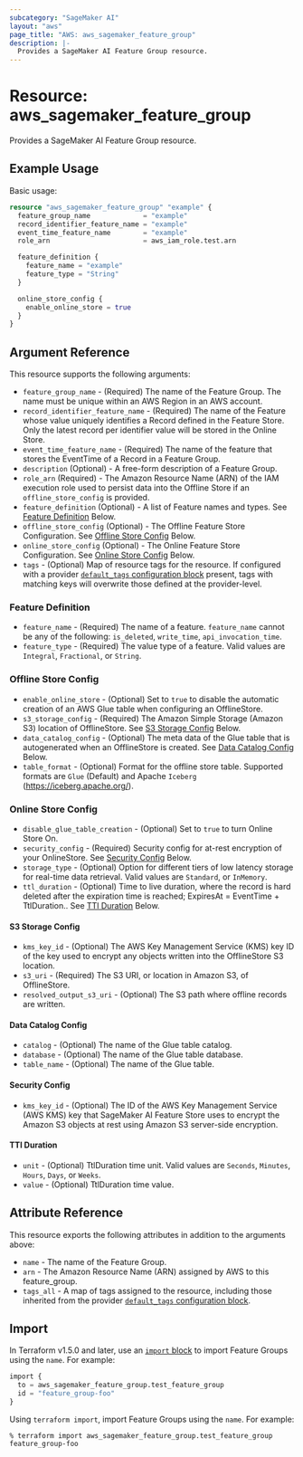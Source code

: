 ```yaml
---
subcategory: "SageMaker AI"
layout: "aws"
page_title: "AWS: aws_sagemaker_feature_group"
description: |-
  Provides a SageMaker AI Feature Group resource.
---
```


# Resource: aws_sagemaker_feature_group

Provides a SageMaker AI Feature Group resource.

## Example Usage

Basic usage:

```terraform
resource "aws_sagemaker_feature_group" "example" {
  feature_group_name             = "example"
  record_identifier_feature_name = "example"
  event_time_feature_name        = "example"
  role_arn                       = aws_iam_role.test.arn

  feature_definition {
    feature_name = "example"
    feature_type = "String"
  }

  online_store_config {
    enable_online_store = true
  }
}
```

## Argument Reference

This resource supports the following arguments:

* `feature_group_name` - (Required) The name of the Feature Group. The name must be unique within an AWS Region in an AWS account.
* `record_identifier_feature_name` - (Required) The name of the Feature whose value uniquely identifies a Record defined in the Feature Store. Only the latest record per identifier value will be stored in the Online Store.
* `event_time_feature_name` - (Required) The name of the feature that stores the EventTime of a Record in a Feature Group.
* `description` (Optional) - A free-form description of a Feature Group.
* `role_arn` (Required) - The Amazon Resource Name (ARN) of the IAM execution role used to persist data into the Offline Store if an `offline_store_config` is provided.
* `feature_definition` (Optional) - A list of Feature names and types. See [Feature Definition](#feature-definition) Below.
* `offline_store_config` (Optional) - The Offline Feature Store Configuration. See [Offline Store Config](#offline-store-config) Below.
* `online_store_config` (Optional) - The Online Feature Store Configuration. See [Online Store Config](#online-store-config) Below.
* `tags` - (Optional) Map of resource tags for the resource. If configured with a provider [`default_tags` configuration block](https://registry.terraform.io/providers/hashicorp/aws/latest/docs#default_tags-configuration-block) present, tags with matching keys will overwrite those defined at the provider-level.

### Feature Definition

* `feature_name` - (Required) The name of a feature. `feature_name` cannot be any of the following: `is_deleted`, `write_time`, `api_invocation_time`.
* `feature_type` - (Required) The value type of a feature. Valid values are `Integral`, `Fractional`, or `String`.

### Offline Store Config

* `enable_online_store` - (Optional) Set to `true` to disable the automatic creation of an AWS Glue table when configuring an OfflineStore.
* `s3_storage_config` - (Required) The Amazon Simple Storage (Amazon S3) location of OfflineStore. See [S3 Storage Config](#s3-storage-config) Below.
* `data_catalog_config` - (Optional) The meta data of the Glue table that is autogenerated when an OfflineStore is created. See [Data Catalog Config](#data-catalog-config) Below.
* `table_format` - (Optional) Format for the offline store table. Supported formats are `Glue` (Default) and Apache `Iceberg` (https://iceberg.apache.org/).

### Online Store Config

* `disable_glue_table_creation` - (Optional) Set to `true` to turn Online Store On.
* `security_config` - (Required) Security config for at-rest encryption of your OnlineStore. See [Security Config](#security-config) Below.
* `storage_type` - (Optional) Option for different tiers of low latency storage for real-time data retrieval. Valid values are `Standard`, or `InMemory`.
* `ttl_duration` - (Optional) Time to live duration, where the record is hard deleted after the expiration time is reached; ExpiresAt = EventTime + TtlDuration.. See [TTl Duration](#ttl-duration) Below.

#### S3 Storage Config

* `kms_key_id` - (Optional) The AWS Key Management Service (KMS) key ID of the key used to encrypt any objects written into the OfflineStore S3 location.
* `s3_uri` - (Required) The S3 URI, or location in Amazon S3, of OfflineStore.
* `resolved_output_s3_uri` - (Optional) The S3 path where offline records are written.

#### Data Catalog Config

* `catalog` - (Optional) The name of the Glue table catalog.
* `database` - (Optional) The name of the Glue table database.
* `table_name` - (Optional) The name of the Glue table.

#### Security Config

* `kms_key_id` - (Optional) The ID of the AWS Key Management Service (AWS KMS) key that SageMaker AI Feature Store uses to encrypt the Amazon S3 objects at rest using Amazon S3 server-side encryption.

#### TTl Duration

* `unit` - (Optional) TtlDuration time unit. Valid values are `Seconds`, `Minutes`, `Hours`, `Days`, or `Weeks`.
* `value` - (Optional) TtlDuration time value.

## Attribute Reference

This resource exports the following attributes in addition to the arguments above:

* `name` - The name of the Feature Group.
* `arn` - The Amazon Resource Name (ARN) assigned by AWS to this feature_group.
* `tags_all` - A map of tags assigned to the resource, including those inherited from the provider [`default_tags` configuration block](https://registry.terraform.io/providers/hashicorp/aws/latest/docs#default_tags-configuration-block).

## Import

In Terraform v1.5.0 and later, use an [`import` block](https://developer.hashicorp.com/terraform/language/import) to import Feature Groups using the `name`. For example:

```terraform
import {
  to = aws_sagemaker_feature_group.test_feature_group
  id = "feature_group-foo"
}
```

Using `terraform import`, import Feature Groups using the `name`. For example:

```console
% terraform import aws_sagemaker_feature_group.test_feature_group feature_group-foo
```
